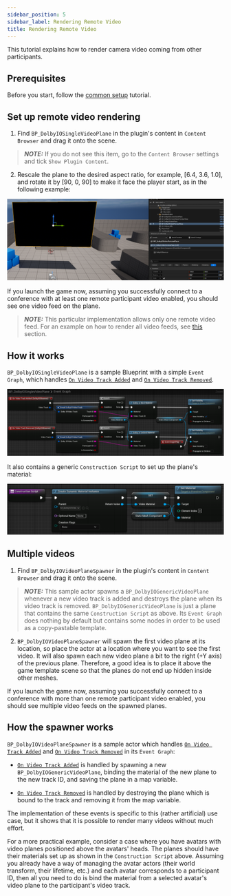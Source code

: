 ```yaml
---
sidebar_position: 5
sidebar_label: Rendering Remote Video
title: Rendering Remote Video
---
```


This tutorial explains how to render camera video coming from other participants.

## Prerequisites

Before you start, follow the [common setup](common-setup) tutorial.

## Set up remote video rendering

1. Find `BP_DolbyIOSingleVideoPlane` in the plugin's content in `Content Browser` and drag it onto the scene.

> **_NOTE:_** If you do not see this item, go to the `Content Browser` settings and tick `Show Plugin Content`.

2. Rescale the plane to the desired aspect ratio, for example, [6.4, 3.6, 1.0], and rotate it by [90, 0, 90] to make it face the player start, as in the following example:

![](../../static/img/video-plane-result.png)

If you launch the game now, assuming you successfully connect to a conference with at least one remote participant video enabled, you should see one video feed on the plane.

> **_NOTE:_** This particular implementation allows only one remote video feed. For an example on how to render all video feeds, see [this](#multiple-videos) section.

## How it works

`BP_DolbyIOSingleVideoPlane` is a sample Blueprint with a simple `Event Graph`, which handles [`On Video Track Added`](../blueprints/events#on-video-track-added) and [`On Video Track Removed`](../blueprints/events#on-video-track-removed).

![](../../static/img/remote-video-eg.png)

It also contains a generic `Construction Script` to set up the plane's material:

![](../../static/img/video-plane-cs.png)

## Multiple videos

1. Find `BP_DolbyIOVideoPlaneSpawner` in the plugin's content in `Content Browser` and drag it onto the scene.

> **_NOTE:_** This sample actor spawns a `BP_DolbyIOGenericVideoPlane` whenever a new video track is added and destroys the plane when its video track is removed. `BP_DolbyIOGenericVideoPlane` is just a plane that contains the same `Construction Script` as above. Its `Event Graph` does nothing by default but contains some nodes in order to be used as a copy-pastable template.

2. `BP_DolbyIOVideoPlaneSpawner` will spawn the first video plane at its location, so place the actor at a location where you want to see the first video. It will also spawn each new video plane a bit to the right (+Y axis) of the previous plane. Therefore, a good idea is to place it above the game template scene so that the planes do not end up hidden inside other meshes.

If you launch the game now, assuming you successfully connect to a conference with more than one remote participant video enabled, you should see multiple video feeds on the spawned planes.

## How the spawner works

`BP_DolbyIOVideoPlaneSpawner` is a sample actor which handles [`On Video Track Added`](../blueprints/events#on-video-track-added) and [`On Video Track Removed`](../blueprints/events#on-video-track-removed) in its `Event Graph`: 

- [`On Video Track Added`](../blueprints/events#on-video-track-added) is handled by spawning a new `BP_DolbyIOGenericVideoPlane`, binding the material of the new plane to the new track ID, and saving the plane in a map variable.

- [`On Video Track Removed`](../blueprints/events#on-video-track-removed) is handled by destroying the plane which is bound to the track and removing it from the map variable.

The implementation of these events is specific to this (rather artificial) use case, but it shows that it is possible to render many videos without much effort.

For a more practical example, consider a case where you have avatars with video planes positioned above the avatars' heads. The planes should have their materials set up as shown in the `Construction Script` above. Assuming you already have a way of managing the avatar actors (their world transform, their lifetime, etc.) and each avatar corresponds to a participant ID, then all you need to do is bind the material from a selected avatar's video plane to the participant's video track.
